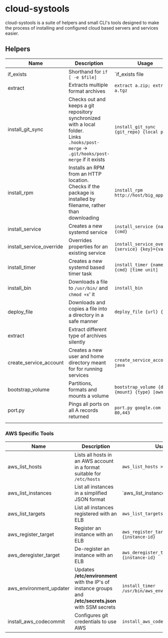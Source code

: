 # cloud-systools

cloud-systools is a suite of helpers and small CLI's tools designed to make the process of installing and configured cloud based servers and services easier.

## Helpers

| Name                     | Description                                                  | Usage                                              |
| ------------------------ | ------------------------------------------------------------ | -------------------------------------------------- |
| if_exists                | Shorthand for `if [ -e $file]`                               | `if_exists file || touch file`                     |
| extract                  | Extracts multiple format archives                            | `extract a.zip; extract a.tgz`                     |
| install_git_sync         | Checks out and keeps a git repository synchronized with a local folder. <br> Links `.hooks/post-merge` -> `.git/hooks/post-merge` if it exists | `install_git_sync {git_repo} {local path}`         |
| install_rpm              | Installs an RPM from an HTTP location. <br> Checks if the package is installed by filename, rather than downloading | `install_rpm http://host/big_app.rpm`              |
| install_service          | Creates a new systemd service                                | `install_service {name} {cmd}`                     |
| install_service_override | Overrides properties for an existing service                 | `install_service_override {service} {key}={value}` |
| install_timer            | Creates a new systemd based timer task                       | `install_timer {name} {cmd} [time unit]`           |
| install_bin              | Downloads a file to `/usr/bin/` and `chmod +x`' it           | `install_bin`                                      |
| deploy_file              | Downloads and copies a file into a directory in a safe manner | `deploy_file {url} {dir}`                          |
| extract                  | Extract different type of archives silently                  |                                                    |
| create_service_account   | Creates a new user and home directory meant for for running services | `create_service_account java`                      |
| bootstrap_volume         | Partitions, formats and mounts a volume                      | `bootstrap_volume {dev} {mount} {type} [owner]`    |
| port.py                  | Pings all ports on all A records returned                    | `port.py google.com 80,443`                        |
|                          |                                                              |                                                    |

### AWS Specific Tools

| Name                    | Description                                                  | Usage                                             |
| ----------------------- | ------------------------------------------------------------ | ------------------------------------------------- |
| aws_list_hosts          | Lists all hosts in an AWS account in a format suitable for `/etc/hosts` | `aws_list_hosts > /etc/hosts`                     |
| aws_list_instances      | List all instances in a simplified JSON format               | `aws_list_instances | jq '.[] | [.name,.ip]'`     |
| aws_list_targets        | List all instances registered with an ELB                    | `aws_list_targets {elb name}`                     |
| aws_register_target     | Register an instance with an ELB                             | `aws_register_target {elb} {instance-id}`         |
| aws_deregister_target   | De-register an instance with an ELB                          | `aws_deregister_target {elb} {instance-id}`       |
| aws_environment_updater | Updates **/etc/environment** with the IP's of instance groups and  **/etc/secrets.json** with SSM secrets | `install_timer /usr/bin/aws_environment_updater ` |
| install_aws_codecommit  | Configures git credentials to use AWS                        | `install_aws_codecommit [profile]`                |

